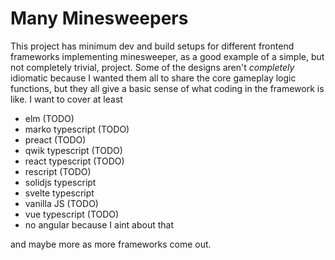 # Many Minesweepers

This project has minimum dev and build setups for different frontend frameworks implementing minesweeper, as a good example of a simple, but not completely trivial, project. Some of the designs aren't _completely_ idiomatic because I wanted them all to share the core gameplay logic functions, but they all give a basic sense of what coding in the framework is like. I want to cover at least

- elm (TODO)
- marko typescript (TODO)
- preact (TODO)
- qwik typescript (TODO)
- react typescript (TODO)
- rescript (TODO)
- solidjs typescript
- svelte typescript
- vanilla JS (TODO)
- vue typescript (TODO)
- no angular because I aint about that

and maybe more as more frameworks come out.
